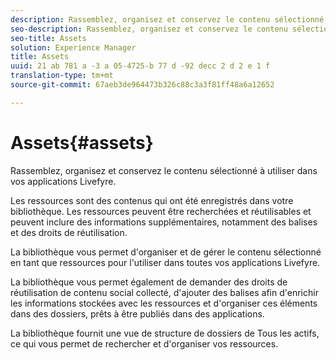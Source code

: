 ```yaml
---
description: Rassemblez, organisez et conservez le contenu sélectionné à utiliser dans vos applications Livefyre.
seo-description: Rassemblez, organisez et conservez le contenu sélectionné à utiliser dans vos applications Livefyre.
seo-title: Assets
solution: Experience Manager
title: Assets
uuid: 21 ab 781 a -3 a 05-4725-b 77 d -92 decc 2 d 2 e 1 f
translation-type: tm+mt
source-git-commit: 67aeb3de964473b326c88c3a3f81ff48a6a12652

---
```



# Assets{#assets}

Rassemblez, organisez et conservez le contenu sélectionné à utiliser dans vos applications Livefyre.

Les ressources sont des contenus qui ont été enregistrés dans votre bibliothèque. Les ressources peuvent être recherchées et réutilisables et peuvent inclure des informations supplémentaires, notamment des balises et des droits de réutilisation.

La bibliothèque vous permet d&#39;organiser et de gérer le contenu sélectionné en tant que ressources pour l&#39;utiliser dans toutes vos applications Livefyre.

La bibliothèque vous permet également de demander des droits de réutilisation de contenu social collecté, d&#39;ajouter des balises afin d&#39;enrichir les informations stockées avec les ressources et d&#39;organiser ces éléments dans des dossiers, prêts à être publiés dans des applications.

La bibliothèque fournit une vue de structure de dossiers de Tous les actifs, ce qui vous permet de rechercher et d&#39;organiser vos ressources.
